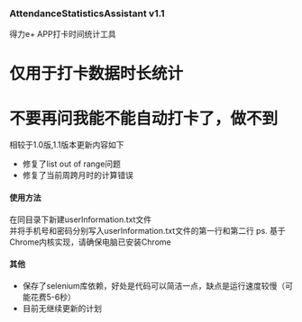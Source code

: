 ### AttendanceStatisticsAssistant  v1.1
得力e+ APP打卡时间统计工具

# 仅用于打卡数据时长统计
# 不要再问我能不能自动打卡了，做不到

相较于1.0版,1.1版本更新内容如下

 - 修复了list out of range问题
 - 修复了当前周跨月时的计算错误
 
#### 使用方法
在同目录下新建userInformation.txt文件  
并将手机号和密码分别写入userInformation.txt文件的第一行和第二行
ps. 基于Chrome内核实现，请确保电脑已安装Chrome

#### 其他

 - 保存了selenium库依赖，好处是代码可以简洁一点，缺点是运行速度较慢（可能花费5-6秒）
 - 目前无继续更新的计划
